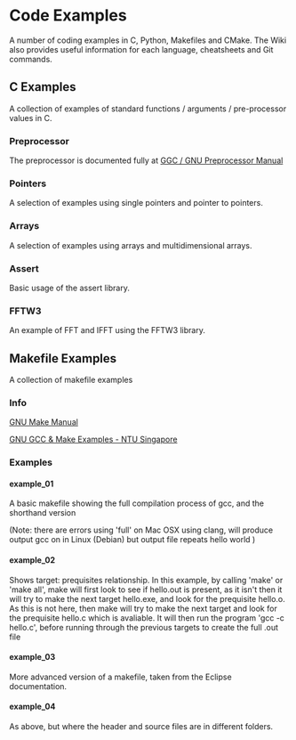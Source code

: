 # Code Examples

A number of coding examples in C, Python, Makefiles and CMake. The Wiki also provides useful information for each language, cheatsheets and Git commands.

## C Examples
A collection of examples of standard functions / arguments / pre-processor values in C.

### Preprocessor
The preprocessor is documented fully at [GGC / GNU Preprocessor Manual](https://gcc.gnu.org/onlinedocs/cpp/)

### Pointers
A selection of examples using single pointers and pointer to pointers.

### Arrays
A selection of examples using arrays and multidimensional arrays.

### Assert
Basic usage of the assert library.

### FFTW3
An example of FFT and IFFT using the FFTW3 library.

## Makefile Examples

A collection of makefile examples

### Info

[GNU Make Manual](https://www.gnu.org/software/make/manual/make.html)

[GNU GCC & Make Examples - NTU Singapore](https://www3.ntu.edu.sg/home/ehchua/programming/cpp/gcc_make.html)

### Examples

#### example_01
A basic makefile showing the full compilation process of gcc, and the shorthand version

(Note: there are errors using 'full' on Mac OSX using clang, will produce output gcc on in Linux (Debian) but output file repeats hello world )

#### example_02
Shows target: prequisites relationship. In this example, by calling 'make' or 'make all',
make will first look to see if hello.out is present, as it isn't then it will try to
make the next target hello.exe, and look for the prequisite hello.o. As this is not here,
then make will try to make the next target and look for the prequisite hello.c which is
avaliable. It will then run the program 'gcc -c hello.c', before running through the 
previous targets to create the full .out file

#### example_03
More advanced version of a makefile, taken from the Eclipse documentation.

#### example_04
As above, but where the header and source files are in different folders.
